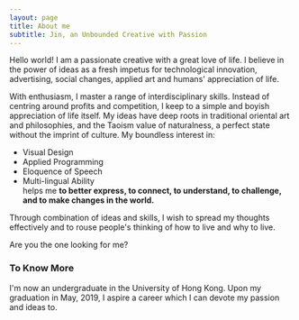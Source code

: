 ```yaml
---
layout: page
title: About me
subtitle: Jin, an Unbounded Creative with Passion
---
```



Hello world! I am a passionate creative with a great love of life. I believe in the power of ideas as a fresh impetus for technological innovation, advertising, social changes, applied art and humans' appreciation of life.

With enthusiasm, I master a range of interdisciplinary skills. Instead of centring around profits and competition, I keep to a simple and boyish appreciation of life itself. My ideas have deep roots in traditional oriental art and philosophies, and the Taoism value of naturalness, a perfect state without the imprint of culture. My boundless interest in:  
* Visual Design  
* Applied Programming  
* Eloquence of Speech  
* Multi-lingual Ability  
helps me **to better express, to connect, to understand, to challenge, and to make changes in the world.**

Through combination of ideas and skills, I wish to spread my thoughts effectively and to rouse people's thinking of how to live and why to live.

Are you the one looking for me?

### To Know More

I'm now an undergraduate in the University of Hong Kong. Upon my graduation in May, 2019, I aspire a career which I can devote my passion and ideas to.
